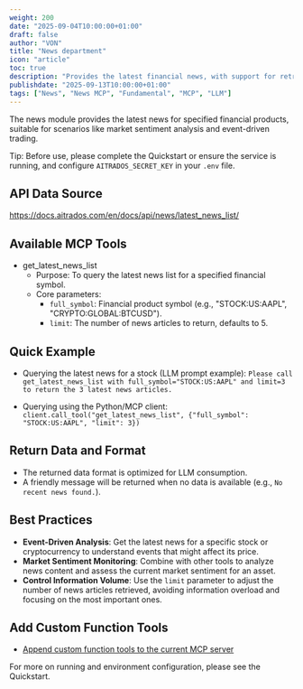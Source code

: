 ```yaml
---
weight: 200
date: "2025-09-04T10:00:00+01:00"
draft: false
author: "VON"
title: "News department"
icon: "article"
toc: true
description: "Provides the latest financial news, with support for retrieval by symbol (MCP tool call)."
publishdate: "2025-09-13T10:00:00+01:00"
tags: ["News", "News MCP", "Fundamental", "MCP", "LLM"]
---
```


The news module provides the latest news for specified financial products, suitable for scenarios like market sentiment analysis and event-driven trading.

Tip: Before use, please complete the Quickstart or ensure the service is running, and configure `AITRADOS_SECRET_KEY` in your `.env` file.

## API Data Source
https://docs.aitrados.com/en/docs/api/news/latest_news_list/


## Available MCP Tools
- get_latest_news_list
  - Purpose: To query the latest news list for a specified financial symbol.
  - Core parameters:
    - `full_symbol`: Financial product symbol (e.g., "STOCK:US:AAPL", "CRYPTO:GLOBAL:BTCUSD").
    - `limit`: The number of news articles to return, defaults to 5.

## Quick Example
- Querying the latest news for a stock (LLM prompt example):
  `Please call get_latest_news_list with full_symbol="STOCK:US:AAPL" and limit=3 to return the 3 latest news articles.`

- Querying using the Python/MCP client:
  `client.call_tool("get_latest_news_list", {"full_symbol": "STOCK:US:AAPL", "limit": 3})`

## Return Data and Format
- The returned data format is optimized for LLM consumption.
- A friendly message will be returned when no data is available (e.g., `No recent news found.`).

## Best Practices
- **Event-Driven Analysis**: Get the latest news for a specific stock or cryptocurrency to understand events that might affect its price.
- **Market Sentiment Monitoring**: Combine with other tools to analyze news content and assess the current market sentiment for an asset.
- **Control Information Volume**: Use the `limit` parameter to adjust the number of news articles retrieved, avoiding information overload and focusing on the most important ones.

## Add Custom Function Tools
- [Append custom function tools to the current MCP server](../custom_function_tool.md)

For more on running and environment configuration, please see the Quickstart.